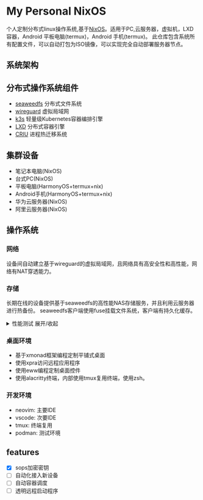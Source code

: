 # My Personal NixOS
个人定制分布式linux操作系统,基于[NixOS](https://nixos.org/)。适用于PC,云服务器，虚拟机，LXD容器，Android 平板电脑(termux)，Android 手机(termux)。
此仓库包含系统所有配置文件，可以自动打包为ISO镜像，可以实现完全自动部署服务器节点。
## 系统架构

## 分布式操作系统组件
- [seaweedfs](https://github.com/chrislusf/seaweedfs) 分布式文件系统
- [wireguard](https://www.wireguard.com/) 虚拟局域网
- [k3s](https://k3s.io/) 轻量级Kubernetes容器编排引擎
- [LXD](https://linuxcontainers.org/) 分布式容器引擎
- [CRIU](https://criu.org/) 进程热迁移系统

## 集群设备
- 笔记本电脑(NixOS)
- 台式PC(NixOS)
- 平板电脑(HarmonyOS+termux+nix)
- Android手机(HarmonyOS+termux+nix)
- 华为云服务器(NixOS)
- 阿里云服务器(NixOS)

## 操作系统
### 网络
设备间自动建立基于wireguard的虚拟局域网，且网络具有高安全性和高性能，网络有NAT穿透能力。
### 存储
长期在线的设备提供基于seaweedfs的高性能NAS存储服务，并且利用云服务器进行热备份。
seaweedfs客户端使用fuse挂载文件系统，客户端有持久化缓存。
<details><summary>性能测试 展开/收起</summary>
<pre><code> 
$ fio -numjobs=2 -direct=1 -ioengine=libaio -sync=1 -rw=randread -bs=16k -size=64G -time_based -runtime=60 -name=Fio -directory=mount
Jobs: 1 (f=1): [X(1),r(1)][100.0%][r=635MiB/s][r=40.6k IOPS][eta 00m:00s]
Fio: (groupid=0, jobs=1): err= 5 (file:io_u.c:1841, func=io_u error, error=Input/output error): pid=25468: Mon Nov 15 17:46:16 2021
  cpu          : usr=0.00%, sys=0.00%, ctx=2, majf=0, minf=20
  IO depths    : 1=100.0%, 2=0.0%, 4=0.0%, 8=0.0%, 16=0.0%, 32=0.0%, >=64=0.0%
     submit    : 0=0.0%, 4=100.0%, 8=0.0%, 16=0.0%, 32=0.0%, 64=0.0%, >=64=0.0%
     complete  : 0=50.0%, 4=50.0%, 8=0.0%, 16=0.0%, 32=0.0%, 64=0.0%, >=64=0.0%
     issued rwts: total=1,0,0,0 short=0,0,0,0 dropped=0,0,0,0
     latency   : target=0, window=0, percentile=100.00%, depth=1
Fio: (groupid=0, jobs=1): err= 0: pid=25469: Mon Nov 15 17:46:16 2021
  read: IOPS=40.6k, BW=635MiB/s (666MB/s)(37.2GiB/60001msec)
    slat (usec): min=14, max=3389, avg=23.70, stdev=26.92
    clat (nsec): min=319, max=907298, avg=403.04, stdev=902.99
     lat (usec): min=14, max=3390, avg=24.20, stdev=27.03
    clat percentiles (nsec):
     |  1.00th=[  338],  5.00th=[  342], 10.00th=[  346], 20.00th=[  350],
     | 30.00th=[  354], 40.00th=[  354], 50.00th=[  358], 60.00th=[  366],
     | 70.00th=[  374], 80.00th=[  402], 90.00th=[  548], 95.00th=[  596],
     | 99.00th=[  692], 99.50th=[ 1032], 99.90th=[ 1736], 99.95th=[ 5856],
     | 99.99th=[20352]
   bw (  KiB/s): min=615392, max=677984, per=100.00%, avg=650262.86, stdev=11238.15, samples=119
   iops        : min=38462, max=42374, avg=40641.43, stdev=702.38, samples=119
  lat (nsec)   : 500=89.38%, 750=9.82%, 1000=0.28%
  lat (usec)   : 2=0.44%, 4=0.02%, 10=0.01%, 20=0.04%, 50=0.01%
  lat (usec)   : 100=0.01%, 250=0.01%, 500=0.01%, 750=0.01%, 1000=0.01%
  cpu          : usr=3.99%, sys=12.62%, ctx=2439734, majf=0, minf=18
  IO depths    : 1=100.0%, 2=0.0%, 4=0.0%, 8=0.0%, 16=0.0%, 32=0.0%, >=64=0.0%
     submit    : 0=0.0%, 4=100.0%, 8=0.0%, 16=0.0%, 32=0.0%, 64=0.0%, >=64=0.0%
     complete  : 0=0.0%, 4=100.0%, 8=0.0%, 16=0.0%, 32=0.0%, 64=0.0%, >=64=0.0%
     issued rwts: total=2438088,0,0,0 short=0,0,0,0 dropped=0,0,0,0
     latency   : target=0, window=0, percentile=100.00%, depth=1
</code></pre>
</details>

### 桌面环境
- 基于xmonad框架编程定制平铺式桌面
- 使用xpra访问远程应用程序
- 使用eww编程定制桌面控件
- 使用alacritty终端，内部使用tmux复用终端，使用zsh。
### 开发环境
- neovim: 主要IDE
- vscode: 次要IDE
- tmux: 终端复用
- podman: 测试环境

## features
- [x] sops加密密钥
- [ ] 自动化接入新设备
- [ ] 自动容器调度
- [ ] 透明远程启动程序
